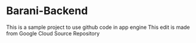 # Barani-Backend
This is a sample project to use github code in app engine
This edit is made from Google Cloud Source Repository